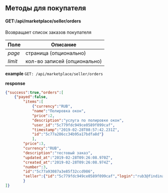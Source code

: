 ## Методы для покупателя

#### GET:/api/marketplace/seller/orders
Возвращает список заказов покупателя

Поле | Описание
--- | ---
_page_| страница (опционально)
_limit_| кол-во записей (опционально)

**example** `GET: /api/marketplace/seller/orders`

**response**
```json
{"success":true,"orders":[
    {"payed":false,
        "items":[
            {"currency":"RUB",
            "name":"Полировка окон",
            "price":2,
            "description":"услуга по полировке окон",
            "user_id":"5c779fdc949ce0589f099caf",
            "timestamp":"2019-02-28T08:57:42.231Z",
            "id":"5c77a286cc34b95a17bdfa8d"}
            ],
        "price":3,
        "currency":"RUB",
        "description":"тестовый заказ",
        "updated_at":"2019-02-28T09:26:08.970Z",
        "created_at":"2019-02-28T09:26:08.974Z",
        "number":3,
        "id":"5c77a93087a3e85f32ccd986",
        "seller":{"id":"5c779fdc949ce0589f099caf","login":"rub3@findinamika.com"}
        }
]}
```

